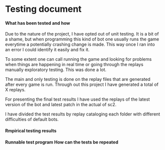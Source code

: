 # Testing document

#### What has been tested and how

Due to the nature of the project, I have opted out of unit testing. It is a bit of a shame, but when programming this kind of bot one usually runs the game everytime a potentially crashing change is made. This way once I ran into an error I could identify it easily and fix it. 

To some extent one can call running the game and looking for problems when things are happening in real time or going through the replays manually exploratory testing. This was done a lot.

The main and only testing is done on the replay files that are generated after every game is run. Through out this project I have generated a total of X replays. 

For presenting the final test results I have used the replays of the latest version of the bot and latest patch in the actual of sc2. 

I have divided the test results by replay cataloging each folder with different difficulties of default bots. 


#### Rmpirical testing results

#### Runnable test program How can the tests be repeated
